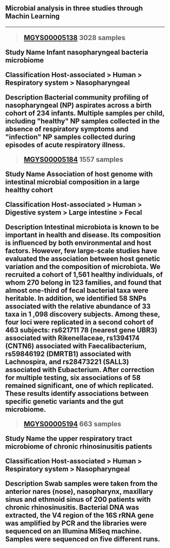 <h2> Microbial analysis in three studies through Machin Learning

*****

> [MGYS00005138](https://www.ebi.ac.uk/metagenomics/studies/MGYS00005138) 3028 samples

Study Name
Infant nasopharyngeal bacteria microbiome

Classification
Host-associated > Human > Respiratory system > Nasopharyngeal

Description
Bacterial community profiling of nasopharyngeal (NP) aspirates across a birth cohort of 234 infants. Multiple samples per child, including "healthy" NP samples collected in the absence of respiratory symptoms and "infection" NP samples collected during episodes of acute respiratory illness.

> [MGYS00005184](https://www.ebi.ac.uk/metagenomics/studies/MGYS00005184) 1557 samples

Study Name
Association of host genome with intestinal microbial composition in a large healthy cohort

Classification
Host-associated > Human > Digestive system > Large intestine > Fecal

Description
Intestinal microbiota is known to be important in health and disease. Its composition is influenced by both environmental and host factors. However, few large-scale studies have evaluated the association between host genetic variation and the composition of microbiota. We recruited a cohort of 1,561 healthy individuals, of whom 270 belong in 123 families, and found that almost one-third of fecal bacterial taxa were heritable. In addition, we identified 58 SNPs associated with the relative abundance of 33 taxa in 1 ,098 discovery subjects. Among these, four loci were replicated in a second cohort of 463 subjects: rs621711 78 (nearest gene UBR3) associated with Rikenellaceae, rs1394174 (CNTN6) associated with Faecalibacterium, rs59846192 (DMRTB1) associated with Lachnospira, and rs28473221 (SALL3) associated with Eubacterium. After correction for multiple testing, six associations of 58 remained significant, one of which replicated. These results identify associations between specific genetic variants and the gut microbiome.

> [MGYS00005194](https://www.ebi.ac.uk/metagenomics/studies/MGYS00005194) 663 samples

Study Name
the upper respiratory tract microbiome of chronic rhinosinusitis patients

Classification
Host-associated > Human > Respiratory system > Nasopharyngeal

Description
Swab samples were taken from the anterior nares (nose), nasopharynx, maxillary sinus and ethmoid sinus of 200 patients with chronic rhinosinusitis. Bacterial DNA was extracted, the V4 region of the 16S rRNA gene was amplified by PCR and the libraries were sequenced on an Illumina MiSeq machine. Samples were sequenced on five different runs.